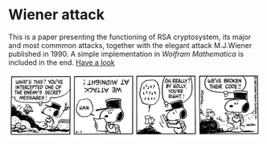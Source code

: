 # Wiener attack

This is a paper presenting the functioning of RSA cryptosystem, its major and most commmon attacks, together with the elegant attack M.J.Wiener published in 1990. A simple implementation in *Wolfram Mathematica* is included in the end. [Have a look](https://geoteo1.github.io/wiener_attack/src/wiener_attack.pdf)

<p align="center">
  <img width="500" src="assets/snoopy.gif"/>
</p>
